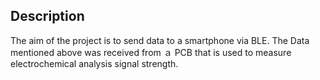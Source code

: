 ## Description
The aim of the project is to send data to a smartphone via BLE.
The Data mentioned above was received from ａ PCB that is used to measure electrochemical analysis signal strength.


